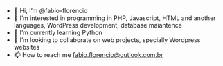 - 👋 Hi, I’m @fabio-florencio
- 👀 I’m interested in programming in PHP, Javascript, HTML and another languages, WordPress development, database maiantence
- 🌱 I’m currently learning Python
- 💞️ I’m looking to collaborate on web projects, specially Wordpress websites
- 📫 How to reach me fabio.florencio@outlook.com.br

<!---
fabio-florencio/fabio-florencio is a ✨ special ✨ repository because its `README.md` (this file) appears on your GitHub profile.
You can click the Preview link to take a look at your changes.
--->
